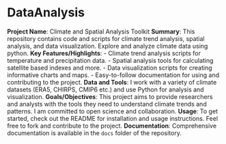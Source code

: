 # DataAnalysis
 **Project Name**: Climate and Spatial Analysis Toolkit  **Summary**: This repository contains code and scripts for climate trend analysis, spatial analysis, and data visualization. Explore and analyze climate data using python.  **Key Features/Highlights**: - Climate trend analysis scripts for temperature and precipitation data. - Spatial analysis tools for calculating satellite based indexes and more. - Data visualization scripts for creating informative charts and maps. - Easy-to-follow documentation for using and contributing to the project.  **Data and Tools**: I work with a variety of climate datasets (ERA5, CHIRPS, CMIP6 etc.) and use Python for analysis and visualization.  **Goals/Objectives**: This project aims to provide researchers and analysts with the tools they need to understand climate trends and patterns. I am committed to open science and collaboration.  **Usage**: To get started, check out the README for installation and usage instructions. Feel free to fork and contribute to the project.  **Documentation**: Comprehensive documentation is available in the `docs` folder of the repository.
